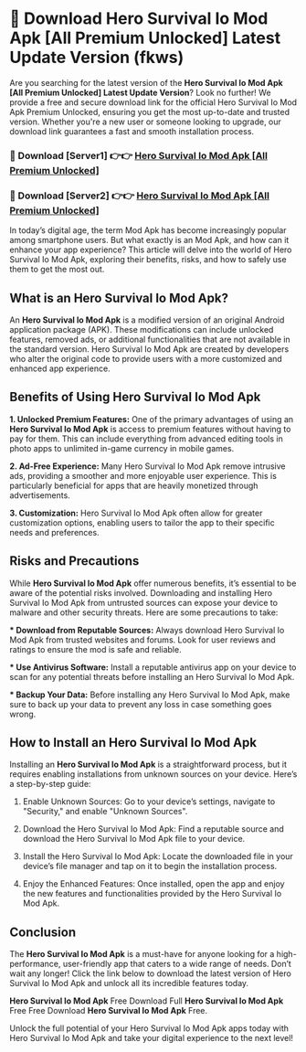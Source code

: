 # 🤖 Download Hero Survival Io Mod Apk [All Premium Unlocked] Latest Update Version (fkws)

Are you searching for the latest version of the <strong>Hero Survival Io Mod Apk [All Premium Unlocked] Latest Update Version</strong>? Look no further! We provide a free and secure download link for the official Hero Survival Io Mod Apk Premium Unlocked, ensuring you get the most up-to-date and trusted version. Whether you're a new user or someone looking to upgrade, our download link guarantees a fast and smooth installation process.


<h3>📌 Download [Server1] 👉👉 <a href="https://hapymods.com?title=Hero+Survival+Io+Mod+Apk&ref=3B1">Hero Survival Io Mod Apk [All Premium Unlocked]</a></h3>

<h3>📌 Download [Server2] 👉👉 <a href="https://hapymods.com?title=Hero+Survival+Io+Mod+Apk&ref=3B1">Hero Survival Io Mod Apk [All Premium Unlocked]</a></h3>


In today’s digital age, the term Mod Apk has become increasingly popular among smartphone users. But what exactly is an Mod Apk, and how can it enhance your app experience? This article will delve into the world of Hero Survival Io Mod Apk, exploring their benefits, risks, and how to safely use them to get the most out.


<h2>What is an Hero Survival Io Mod Apk?</h2>

An <strong>Hero Survival Io Mod Apk</strong> is a modified version of an original Android application package (APK). These modifications can include unlocked features, removed ads, or additional functionalities that are not available in the standard version. Hero Survival Io Mod Apk are created by developers who alter the original code to provide users with a more customized and enhanced app experience.


<h2>Benefits of Using Hero Survival Io Mod Apk</h2>

<strong> 1. Unlocked Premium Features:</strong> One of the primary advantages of using an <strong>Hero Survival Io Mod Apk</strong> is access to premium features without having to pay for them. This can include everything from advanced editing tools in photo apps to unlimited in-game currency in mobile games.

<strong> 2. Ad-Free Experience:</strong> Many Hero Survival Io Mod Apk remove intrusive ads, providing a smoother and more enjoyable user experience. This is particularly beneficial for apps that are heavily monetized through advertisements.

<strong> 3. Customization:</strong> Hero Survival Io Mod Apk often allow for greater customization options, enabling users to tailor the app to their specific needs and preferences.


<h2>Risks and Precautions</h2>

While <strong>Hero Survival Io Mod Apk</strong> offer numerous benefits, it’s essential to be aware of the potential risks involved. Downloading and installing Hero Survival Io Mod Apk from untrusted sources can expose your device to malware and other security threats. Here are some precautions to take:

<strong> * Download from Reputable Sources:</strong> Always download Hero Survival Io Mod Apk from trusted websites and forums. Look for user reviews and ratings to ensure the mod is safe and reliable.

<strong> * Use Antivirus Software:</strong> Install a reputable antivirus app on your device to scan for any potential threats before installing an Hero Survival Io Mod Apk.

<strong> * Backup Your Data:</strong> Before installing any Hero Survival Io Mod Apk, make sure to back up your data to prevent any loss in case something goes wrong.


<h2>How to Install an Hero Survival Io Mod Apk</h2>

Installing an <strong>Hero Survival Io Mod Apk</strong> is a straightforward process, but it requires enabling installations from unknown sources on your device. Here’s a step-by-step guide:

 1. Enable Unknown Sources: Go to your device’s settings, navigate to "Security," and enable "Unknown Sources".

 2. Download the Hero Survival Io Mod Apk: Find a reputable source and download the Hero Survival Io Mod Apk file to your device.

 3. Install the Hero Survival Io Mod Apk: Locate the downloaded file in your device’s file manager and tap on it to begin the installation process.

 4. Enjoy the Enhanced Features: Once installed, open the app and enjoy the new features and functionalities provided by the Hero Survival Io Mod Apk.


<h2><strong>Conclusion</strong></h2>

The <strong>Hero Survival Io Mod Apk</strong> is a must-have for anyone looking for a high-performance, user-friendly app that caters to a wide range of needs. Don’t wait any longer! Click the link below to download the latest version of Hero Survival Io Mod Apk and unlock all its incredible features today.

<strong>Hero Survival Io Mod Apk</strong> Free Download Full <strong>Hero Survival Io Mod Apk</strong> Free Free Download <strong>Hero Survival Io Mod Apk</strong> Free.

Unlock the full potential of your Hero Survival Io Mod Apk apps today with Hero Survival Io Mod Apk and take your digital experience to the next level!